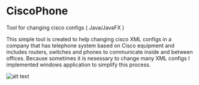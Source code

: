 # CiscoPhone
Tool for changing cisco configs ( Java/JavaFX )

This simple tool is created to help changing cisco XML configs in a company that has telephone system based on Cisco equipment and includes routers, switches and phones to communicate inside and between offices. 
Because sometimes it is nesessary to change many XML configs I implemented windows application to simplify this process.




![alt text](https://user-images.githubusercontent.com/22727198/93864888-345a0a00-fcce-11ea-844b-5b8c7afd0c97.png)
